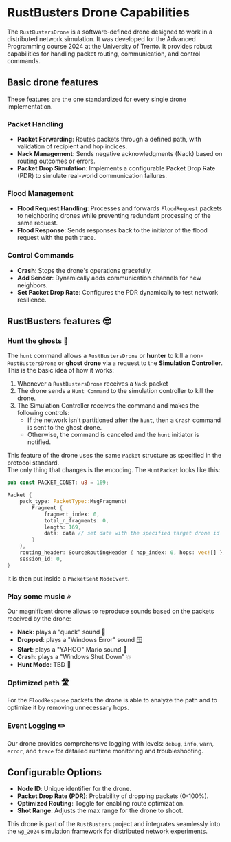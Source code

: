 # RustBusters Drone Capabilities

The `RustBustersDrone` is a software-defined drone designed to work in a distributed network simulation.
It was developed for the Advanced Programming course 2024 at the University of Trento.
It provides robust capabilities for handling packet routing, communication, and control commands.

## Basic drone features

These features are the one standardized for every single drone implementation.

### **Packet Handling**

- **Packet Forwarding**: Routes packets through a defined path, with validation of recipient and hop indices.
- **Nack Management**: Sends negative acknowledgments (Nack) based on routing outcomes or errors.
- **Packet Drop Simulation**: Implements a configurable Packet Drop Rate (PDR) to simulate real-world communication
  failures.

### **Flood Management**

- **Flood Request Handling**: Processes and forwards `FloodRequest` packets to neighboring drones while preventing
  redundant processing of the same request.
- **Flood Response**: Sends responses back to the initiator of the flood request with the path trace.

### **Control Commands**

- **Crash**: Stops the drone's operations gracefully.
- **Add Sender**: Dynamically adds communication channels for new neighbors.
- **Set Packet Drop Rate**: Configures the PDR dynamically to test network resilience.

## RustBusters features 😎

### **Hunt the ghosts 👻**

The `hunt` command allows a `RustBustersDrone` or **hunter** to kill a non-`RustBustersDrone` or **ghost drone** via a
request to the **Simulation Controller**. \
This is the basic idea of how it works:

1. Whenever a `RustBustersDrone` receives a `Nack` packet
2. The drone sends a `Hunt Command` to the simulation controller to kill the drone.
3. The Simulation Controller receives the command and makes the following controls:
    - If the network isn't partitioned after the `hunt`, then a `Crash` command is sent to the ghost drone.
    - Otherwise, the command is canceled and the `hunt` initiator is notified.

This feature of the drone uses the same `Packet` structure as specified in the protocol standard.\
The only thing that changes is the encoding. The `HuntPacket` looks like this:

```rust
pub const PACKET_CONST: u8 = 169;

Packet {
    pack_type: PacketType::MsgFragment(
        Fragment {
            fragment_index: 0,
            total_n_fragments: 0,
            length: 169,
            data: data // set data with the specified target drone id
        }
    ),
    routing_header: SourceRoutingHeader { hop_index: 0, hops: vec![] },
    session_id: 0,
}
```

It is then put inside a `PacketSent` `NodeEvent`.

### **Play some music 🎶**

Our magnificent drone allows to reproduce sounds based on the packets received by the drone:

- **Nack**: plays a "quack" sound 🦆
- **Dropped**: plays a "Windows Error" sound 🪟
- **Start**: plays a "YAHOO" Mario sound 🍄
- **Crash**: plays a "Windows Shut Down" 💥
- **Hunt Mode**: TBD 👻

### **Optimized path 🛣️**

For the `FloodResponse` packets the drone is able to analyze the path and to optimize it by removing unnecessary hops.

### **Event Logging ✏️**

Our drone provides comprehensive logging with levels: `debug`, `info`, `warn`, `error`, and `trace` for detailed runtime
monitoring and troubleshooting.

## Configurable Options

- **Node ID**: Unique identifier for the drone.
- **Packet Drop Rate (PDR)**: Probability of dropping packets (0-100%).
- **Optimized Routing**: Toggle for enabling route optimization.
- **Shot Range**: Adjusts the max range for the drone to shoot.

This drone is part of the `RustBusters` project and integrates seamlessly into the `wg_2024` simulation framework for
distributed network experiments.